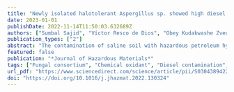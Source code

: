 ```yaml
---
title: "Newly isolated halotolerant Aspergillus sp. showed high diesel degradation efficiency under high salinity environment aided with hematite"
date: 2023-01-01
publishDate: 2022-11-14T11:50:03.632689Z
authors: ["Sumbal Sajid", "Víctor Resco de Dios", "Obey Kudakwashe Zveushe", "Farhan Nabi", "Songrong Shen", "Qianlin Kang", "Lei Zhou", "Lin Ma", "Wei Zhang", "Yulian Zhao", "Ying Han", "Faqin Dong"]
publication_types: ["2"]
abstract: "The contamination of saline soil with hazardous petroleum hydrocarbons is a common problem across coastal areas globally. Bioaugmentation combined with chemical treatment is an emerging remediation technique, but it currently shows low efficiency under high saline environments. In this study, we screened and used a novel halotolerant lipolytic fungal consortium (HLFC) combined with hematite (Fe2O3) for the bioremediation of diesel contaminated saline soils. The changes in total petroleum hydrocarbons (TPH) concentrations, enzyme activity, and microbial diversity were compared among different treatments (HLFC, hematite, hematite-HLFC, and control). The results showed that TPH degradation was significantly (P < 0.05) enhanced in hematite-HLFC (47.59–88.01%) and HLFC (24.26–72.04%) amended microcosms across all salinity levels, compared to the treatments of hematite (23.71–66.26%) and control (6.39–55.20%). TPH degradation was positively correlated with lipase and laccase enzyme activities, electrical conductivity, and the water holding capacity of the soil. Analyses of the microbial community structure showed that microbial richness decreased, while evenness increased in HLFC and hematite-HLFC treatments. The relative abundances of Alicyclobacillus, Sediminibacillus, Alcanivorax, Penicillium, Aspergillus, and Candida genera were significantly high in hematite-HLFC and HLFC amended microcosms. Our findings provide a promising new microbial-based technique, which can degrade TPH efficiently in saline soil."
featured: false
publication: "*Journal of Hazardous Materials*"
tags: ["Fungal consortium", "Chemical oxidant", "Diesel contamination", "Saline soil", "Degradation kinetics"]
url_pdf: "https://www.sciencedirect.com/science/article/pii/S0304389422021185"
doi: "https://doi.org/10.1016/j.jhazmat.2022.130324"
---
```


